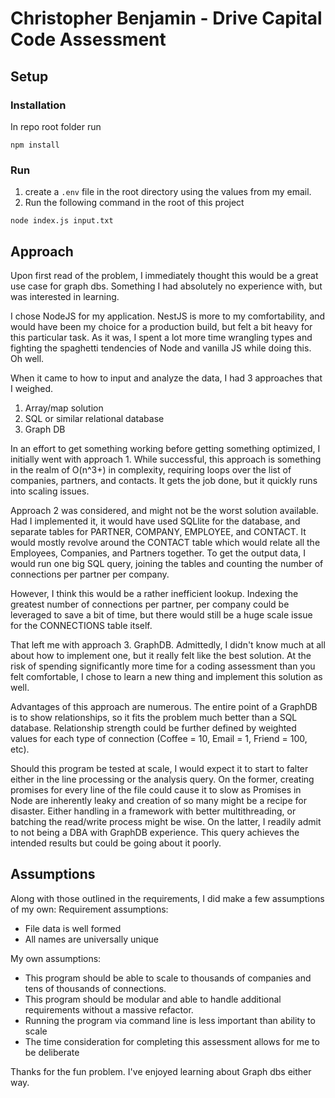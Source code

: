 # Christopher Benjamin - Drive Capital Code Assessment

## Setup

### Installation
In repo root folder run

```
npm install
``` 

### Run
1. create a `.env` file in the root directory using the values from my email.
2. Run the following command in the root of this project
```
node index.js input.txt
```


## Approach
Upon first read of the problem, I immediately thought this would be a great use case for graph dbs. Something I had absolutely no experience with, but was interested in learning.

I chose NodeJS for my application. NestJS is more to my comfortability, and would have been my choice for a production build, but felt a bit heavy for this particular task. As it was, I spent a lot more time wrangling types and fighting the spaghetti tendencies of Node and vanilla JS while doing this. Oh well.


When it came to how to input and analyze the data, I had 3 approaches that I weighed.
1. Array/map solution
2. SQL or similar relational database
3. Graph DB

In an effort to get something working before getting something optimized, I initially went with approach 1. While successful, this approach is something in the realm of O(n^3+) in complexity, requiring loops over the list of companies, partners, and contacts. It gets the job done, but it quickly runs into scaling issues.

Approach 2 was considered, and might not be the worst solution available. Had I implemented it, it would have used SQLlite for the database, and separate tables for PARTNER, COMPANY, EMPLOYEE, and CONTACT. It would mostly revolve around the CONTACT table which would relate all the Employees, Companies, and Partners together. To get the output data, I would run one big SQL query, joining the tables and counting the number of connections per partner per company.

However, I think this would be a rather inefficient lookup. Indexing the greatest number of connections per partner, per company could be leveraged to save a bit of time, but there would still be a huge scale issue for the CONNECTIONS table itself.

That left me with approach 3. GraphDB. Admittedly, I didn't know much at all about how to implement one, but it really felt like the best solution. At the risk of spending significantly more time for a coding assessment than you felt comfortable, I chose to learn a new thing and implement this solution as well.

Advantages of this approach are numerous. The entire point of a GraphDB is to show relationships, so it fits the problem much better than a SQL database. Relationship strength could be further defined by weighted values for each type of connection (Coffee = 10, Email = 1, Friend = 100, etc). 

Should this program be tested at scale, I would expect it to start to falter either in the line processing or the analysis query. On the former, creating promises for every line of the file could cause it to slow as Promises in Node are inherently leaky and creation of so many might be a recipe for disaster. Either handling in a framework with better multithreading, or batching the read/write process might be wise. On the latter, I readily admit to not being a DBA with GraphDB experience. This query achieves the intended results but could be going about it poorly.  


## Assumptions
Along with those outlined in the requirements, I did make a few assumptions of my own:
Requirement assumptions:
- File data is well formed
- All names are universally unique

My own assumptions:
- This program should be able to scale to thousands of companies and tens of thousands of connections.
- This program should be modular and able to handle additional requirements without a massive refactor.
- Running the program via command line is less important than ability to scale
- The time consideration for completing this assessment allows for me to be deliberate


Thanks for the fun problem. I've enjoyed learning about Graph dbs either way.
